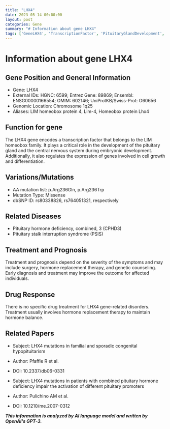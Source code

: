 ```yaml
---
title: "LHX4"
date: 2023-05-14 00:00:00
layout: post
categories: Gene
summary: "# Information about gene LHX4"
tags: ['GeneLHX4', 'TranscriptionFactor', 'PituitaryGlandDevelopment', 'MissenseMutation', 'PituitaryHormoneDeficiency', 'TreatmentOptions', 'GeneticCounseling', 'HormoneReplacementTherapy']
---
```


# Information about gene LHX4

## Gene Position and General Information
- Gene: LHX4
- External IDs: HGNC: 6599; Entrez Gene: 89869; Ensembl: ENSG00000166554; OMIM: 602146; UniProtKB/Swiss-Prot: O60656
- Genomic Location: Chromosome 1q25
- Aliases: LIM homeobox protein 4, Lim-4, Homeobox protein Lhx4

## Function for gene
The LHX4 gene encodes a transcription factor that belongs to the LIM homeobox family. It plays a critical role in the development of the pituitary gland and the central nervous system during embryonic development. Additionally, it also regulates the expression of genes involved in cell growth and differentiation.

## Variations/Mutations
- AA mutation list: p.Arg236Gln, p.Arg236Trp
- Mutation Type: Missense
- dbSNP ID: rs80338826, rs764051321, respectively

## Related Diseases
- Pituitary hormone deficiency, combined, 3 (CPHD3)
- Pituitary stalk interruption syndrome (PSIS)

## Treatment and Prognosis
 Treatment and prognosis depend on the severity of the symptoms and may include surgery, hormone replacement therapy, and genetic counseling. Early diagnosis and treatment may improve the outcome for affected individuals.

## Drug Response
 There is no specific drug treatment for LHX4 gene-related disorders. Treatment usually involves hormone replacement therapy to maintain hormone balance.

## Related Papers
- Subject: LHX4 mutations in familial and sporadic congenital hypopituitarism
- Author: Pfaffle R et al.
- DOI: 10.2337/db06-0331

- Subject: LHX4 mutations in patients with combined pituitary hormone deficiency impair the activation of different pituitary promoters
- Author: Pulichino AM et al.
- DOI: 10.1210/me.2007-0312

**_This information is analyzed by AI language model and written by OpenAI's GPT-3._**